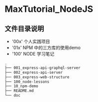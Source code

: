 # MaxTutorial_NodeJS


## 文件目录说明

- '00x' 个人实践项目
- '01x' NPM 中的三方库的使用demo
- '100' NODE 学习笔记

```bash
.
├── 001_express-api-graphql-server  
├── 002_express-api-server
├── 003_express-web-structure
├── 100_node-lessons
├── 10_npm-demo
├── README.md
└── doc
```
